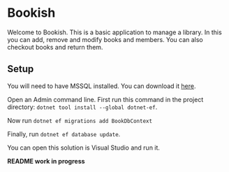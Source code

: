 # Bookish #

Welcome to Bookish. This is a basic application to manage a library. In this you can add, remove and modify books and members. You can also checkout books and return them.

## Setup

You will need to have MSSQL installed. You can download it [here](https://www.microsoft.com/en-gb/sql-server/sql-server-downloads?rtc=1).

Open an Admin command line.
First run this command in the project directory: `dotnet tool install --global dotnet-ef`.

Now run `dotnet ef migrations add BookDbContext`

Finally, run `dotnet ef database update`.

You can open this solution is Visual Studio and run it.

**README work in progress**
